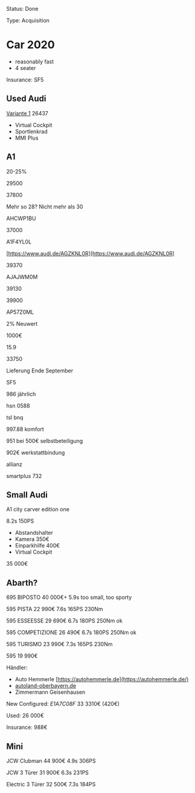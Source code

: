 Status: Done

Type: Acquisition

# Car 2020

- reasonably fast
- 4 seater

Insurance: SF5

## Used Audi

[Variante 1](https://handel.audi-boerse.de/p-deu22313/gebrauchtwagen/audi/a1/a1-sportback/eching/benzin/automatik/200ps-frontantrieb-gruen-1_DEU2231370-58312.html) 26437

- Virtual Cockpit
- Sportlenkrad
- MMI Plus

## A1

20-25%

29500

37800

Mehr so 28? Nicht mehr als 30

AHCWP1BU

37000

A1F4YL0L

[https://www.audi.de/AGZKNL0R](https://www.audi.de/AGZKNL0R)

39370

AJAJWM0M

39130

39900

AP57Z0ML

2% Neuwert

1000€

15.9

33750

Lieferung Ende September

SF5

986 jährlich

hsn 0588

tsl bnq

997.88 komfort

951 bei 500€ selbstbeteiligung

902€ werkstattbindung

allianz

smartplus 732

## Small Audi

A1 city carver edition one

8.2s 150PS

- Abstandshalter
- Kamera 350€
- Einparkhilfe 400€
- Virtual Cockpit

35 000€

## Abarth?

695 BIPOSTO 40 000€+ 5.9s too small, too sporty

595 PISTA 22 990€ 7.6s 165PS 230Nm

595 ESSEESSE 29 690€ 6.7s 180PS 250Nm ok

595 COMPETIZIONE 26 490€ 6.7s 180PS 250Nm ok

595 TURISMO 23 990€ 7.3s 165PS 230Nm

595 19 990€

Händler:

- Auto Hemmerle [https://autohemmerle.de](https://autohemmerle.de/)
- [autoland-oberbayern.de](http://autoland-oberbayern.de/)
- Zimmermann Geisenhausen

New Configured: *E1A7C08F* 33 3310€ (420€)

Used: 26 000€

Insurance: 988€

## Mini

JCW Clubman 44 900€ 4.9s 306PS

JCW 3 Türer 31 900€ 6.3s 231PS

Electric 3 Türer 32 500€ 7.3s 184PS



